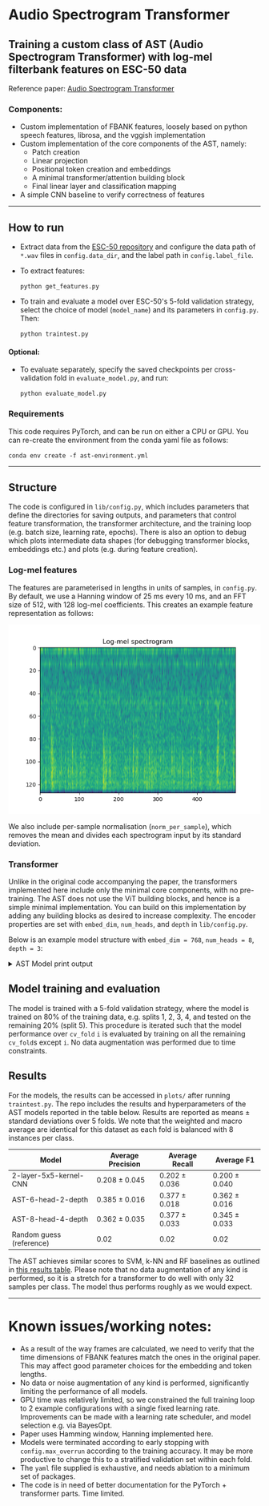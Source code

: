 # Audio Spectrogram Transformer

## Training a custom class of AST (Audio Spectrogram Transformer) with log-mel filterbank features on ESC-50 data
Reference paper: [Audio Spectrogram Transformer](https://arxiv.org/pdf/2104.01778.pdf)

### Components:

* Custom implementation of FBANK features, loosely based on python speech features, librosa, and the vggish implementation
* Custom implementation of the core components of the AST, namely:
	* Patch creation
	* Linear projection
	* Positional token creation and embeddings
	* A minimal transformer/attention building block
	* Final linear layer and classification mapping
* A simple CNN baseline to verify correctness of features

- - -

## How to run
* Extract data from the [ESC-50 repository](https://github.com/karolpiczak/ESC-50) and configure the data path of `*.wav` files in `config.data_dir`, and the label path in `config.label_file`.

* To extract features:

  ``` 
  python get_features.py 
  ```

* To train and evaluate a model over ESC-50's 5-fold validation strategy, select the choice of model (`model_name`) and its parameters in `config.py`. Then:

  ```
  python traintest.py 
  ```

#### Optional:

* To evaluate separately, specify the saved checkpoints per cross-validation fold in `evaluate_model.py`, and run:

  ```
  python evaluate_model.py 
  ```


### Requirements
This code requires PyTorch, and can be run on either a CPU or GPU. You can re-create the environment from the conda yaml file as follows:
``` 
conda env create -f ast-environment.yml 
```
- - -

## Structure
The code is configured in `lib/config.py`, which includes parameters that define the directories for saving outputs, and parameters that control feature transformation, the transformer architecture, and the training loop (e.g. batch size, learning rate, epochs). There is also an option to debug which plots intermediate data shapes (for debugging transformer blocks, embeddings etc.) and plots (e.g. during feature creation).

### Log-mel features
The features are parameterised in lengths in units of samples, in `config.py`. By default, we use a Hanning window of 25 ms every 10 ms, and an FFT size of 512, with 128 log-mel coefficients. This creates an example feature representation as follows:

![Example log-mel spectrogram with 128 coefficients](./plots/lms_example.png "Log-mel spectrogram")

We also include per-sample normalisation (`norm_per_sample`), which removes the mean and divides each spectrogram input by its standard deviation.

### Transformer

Unlike in the original code accompanying the paper, the transformers implemented here include only the minimal core components, with no pre-training. The AST does not use the ViT building blocks, and hence is a simple minimal implementation. You can build on this implementation by adding any building blocks as desired to increase complexity.
The encoder properties are set with `embed_dim`, `num_heads`, and `depth` in `lib/config.py`.

Below is an example model structure with `embed_dim = 768`, `num_heads = 8`, `depth = 3`:

<details>
  <summary>
    AST Model print output
  </summary>
<code>
<pre>
AST(
  (proj): Conv2d(1, 768, kernel_size=(16, 16), stride=(10, 10))
  (pos_drop): Dropout(p=0.1, inplace=False)
  (transformer): TransformerBlocks(
    (blocks): Sequential(
      (0): Block(
        (norm1): LayerNorm((768,), eps=1e-05, elementwise_affine=True)
        (attn): Attention(
          (qkv): Linear(in_features=768, out_features=2304, bias=False)
          (attn_drop): Dropout(p=0.0, inplace=False)
          (proj): Linear(in_features=768, out_features=768, bias=True)
          (proj_drop): Dropout(p=0.1, inplace=False)
        )
        (ls1): Identity()
        (drop_path1): Identity()
        (norm2): LayerNorm((768,), eps=1e-05, elementwise_affine=True)
        (mlp): Mlp(
          (fc1): Linear(in_features=768, out_features=3072, bias=True)
          (act): GELU()
          (drop1): Dropout(p=0.1, inplace=False)
          (fc2): Linear(in_features=3072, out_features=768, bias=True)
          (drop2): Dropout(p=0.1, inplace=False)
        )
        (ls2): Identity()
        (drop_path2): Identity()
      )
      (1): Block(
        (norm1): LayerNorm((768,), eps=1e-05, elementwise_affine=True)
        (attn): Attention(
          (qkv): Linear(in_features=768, out_features=2304, bias=False)
          (attn_drop): Dropout(p=0.0, inplace=False)
          (proj): Linear(in_features=768, out_features=768, bias=True)
          (proj_drop): Dropout(p=0.1, inplace=False)
        )
        (ls1): Identity()
        (drop_path1): Identity()
        (norm2): LayerNorm((768,), eps=1e-05, elementwise_affine=True)
        (mlp): Mlp(
          (fc1): Linear(in_features=768, out_features=3072, bias=True)
          (act): GELU()
          (drop1): Dropout(p=0.1, inplace=False)
          (fc2): Linear(in_features=3072, out_features=768, bias=True)
          (drop2): Dropout(p=0.1, inplace=False)
        )
        (ls2): Identity()
        (drop_path2): Identity()
      )
      (2): Block(
        (norm1): LayerNorm((768,), eps=1e-05, elementwise_affine=True)
        (attn): Attention(
          (qkv): Linear(in_features=768, out_features=2304, bias=False)
          (attn_drop): Dropout(p=0.0, inplace=False)
          (proj): Linear(in_features=768, out_features=768, bias=True)
          (proj_drop): Dropout(p=0.1, inplace=False)
        )
        (ls1): Identity()
        (drop_path1): Identity()
        (norm2): LayerNorm((768,), eps=1e-05, elementwise_affine=True)
        (mlp): Mlp(
          (fc1): Linear(in_features=768, out_features=3072, bias=True)
          (act): GELU()
          (drop1): Dropout(p=0.1, inplace=False)
          (fc2): Linear(in_features=3072, out_features=768, bias=True)
          (drop2): Dropout(p=0.1, inplace=False)
        )
        (ls2): Identity()
        (drop_path2): Identity()
      )
      (3): Block(
        (norm1): LayerNorm((768,), eps=1e-05, elementwise_affine=True)
        (attn): Attention(
          (qkv): Linear(in_features=768, out_features=2304, bias=False)
          (attn_drop): Dropout(p=0.0, inplace=False)
          (proj): Linear(in_features=768, out_features=768, bias=True)
          (proj_drop): Dropout(p=0.1, inplace=False)
        )
        (ls1): Identity()
        (drop_path1): Identity()
        (norm2): LayerNorm((768,), eps=1e-05, elementwise_affine=True)
        (mlp): Mlp(
          (fc1): Linear(in_features=768, out_features=3072, bias=True)
          (act): GELU()
          (drop1): Dropout(p=0.1, inplace=False)
          (fc2): Linear(in_features=3072, out_features=768, bias=True)
          (drop2): Dropout(p=0.1, inplace=False)
        )
        (ls2): Identity()
        (drop_path2): Identity()
      )
    )
  )
  (FinalLinear): Sequential(
    (0): LayerNorm((768,), eps=1e-05, elementwise_affine=True)
    (1): Linear(in_features=768, out_features=50, bias=True)
  )
)
	</pre>
	</code>
</details>

## Model training and evaluation
The model is trained with a 5-fold validation strategy, where the model is trained on 80% of the training data, e.g. splits 1, 2, 3, 4, and tested on the remaining 20% (split 5). This procedure is iterated such that the model performance over `cv_fold` `i` is evaluated by training on all the remaining `cv_fold`s except `i`. No data augmentation was performed due to time constraints.


## Results
For the models, the results can be accessed in `plots/` after running `traintest.py`. The repo includes the results and hyperparameters of the AST models reported in the table below. Results are reported as means ± standard deviations over 5 folds. We note that the weighted and macro average are identical for this dataset as each fold is balanced with 8 instances per class.

| Model                    | Average Precision | Average Recall | Average F1 |
|--------------------------|-------------------|----------------|------------|
| 2-layer-5x5-kernel-CNN   | 0.208 ± 0.045     | 0.202 ± 0.036  |0.200 ± 0.040|
| AST-6-head-2-depth       | 0.385 ± 0.016     | 0.377 ±  0.018  | 0.362 ± 0.016|
| AST-8-head-4-depth       | 0.362 ± 0.035     | 0.377 ±  0.033  | 0.345 ± 0.033|
| Random guess (reference) | 0.02              | 0.02           | 0.02       |

The AST achieves similar scores to SVM, k-NN and RF baselines as outlined in [this results table](https://github.com/karolpiczak/ESC-50). Please note that no data augmentation of any kind is performed, so it is a stretch for a transformer to do well with only 32 samples per class. The model thus performs roughly as we would expect.

- - -
# Known issues/working notes:
* As a result of the way frames are calculated, we need to verify that the time dimensions of FBANK features match the ones in the original paper. This may affect good parameter choices for the embedding and token lengths.
* No data or noise augmentation of any kind is performed, significantly limiting the performance of all models.
* GPU time was relatively limited, so we constrained the full training loop to 2 example configurations with a single fixed learning rate. Improvements can be made with a learning rate scheduler, and model selection e.g. via BayesOpt.
* Paper uses Hamming window, Hanning implemented here.
* Models were terminated according to early stopping with `config.max_overrun` according to the training accuracy. It may be more productive to change this to a stratified validation set within each fold.
* The `yaml` file supplied is exhaustive, and needs ablation to a minimum set of packages.
* The code is in need of better documentation for the PyTorch + transformer parts. Time limited.
